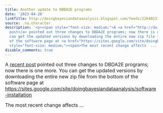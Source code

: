 ```yaml
---
title: Another update to DBDA2E programs
date: '2023-04-26'
linkTitle: http://doingbayesiandataanalysis.blogspot.com/feeds/2264023157328012657/comments/default
source: .na.character
description: '<p><span style="font-size: medium;">A <a href="http://doingbayesiandataanalysis.blogspot.com/2023/04/dbda2e-programs-updated.html">recent
  post</a> pointed out three changes to DBDA2E programs; now there is one more. <span>You
  can get the updated versions by downloading the entire new zip file from the bottom
  of the software page at <a href="https://sites.google.com/site/doingbayesiandataanalysis/software-installation">https://sites.google.com/site/doingbayesiandataanalysis/software-installation</a>&nbsp;</span></span></p><p><span
  style="font-size: medium;"><span>The most recent change affects  ...'
disable_comments: true
---
```

<p><span style="font-size: medium;">A <a href="http://doingbayesiandataanalysis.blogspot.com/2023/04/dbda2e-programs-updated.html">recent post</a> pointed out three changes to DBDA2E programs; now there is one more. <span>You can get the updated versions by downloading the entire new zip file from the bottom of the software page at <a href="https://sites.google.com/site/doingbayesiandataanalysis/software-installation">https://sites.google.com/site/doingbayesiandataanalysis/software-installation</a>&nbsp;</span></span></p><p><span style="font-size: medium;"><span>The most recent change affects  ...